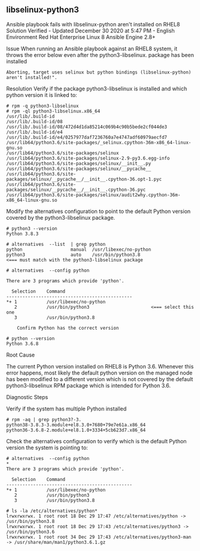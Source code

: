 ## libselinux-python3


Ansible playbook fails with libselinux-python aren't installed on RHEL8
Solution Verified - Updated December 30 2020 at 5:47 PM - English
Environment
  Red Hat Enterprise Linux 8
  Ansible Engine 2.8+

Issue
    When running an Ansible playbook against an RHEL8 system, it throws the error below even after the python3-libselinux. package has been installed

```
Aborting, target uses selinux but python bindings (libselinux-python) aren't installed!".
```

Resolution
  Verify if the package python3-libselinux is installed and which python version it is linked to:

```
# rpm -q python3-libselinux
# rpm -ql python3-libselinux.x86_64
/usr/lib/.build-id
/usr/lib/.build-id/08
/usr/lib/.build-id/08/472d4d1da85214c069b4c90b5bede2cf044de3
/usr/lib/.build-id/e4
/usr/lib/.build-id/e4/0257977daf7236760a7e4747adf60979aecfd7
/usr/lib64/python3.6/site-packages/_selinux.cpython-36m-x86_64-linux-gnu.so
/usr/lib64/python3.6/site-packages/selinux
/usr/lib64/python3.6/site-packages/selinux-2.9-py3.6.egg-info
/usr/lib64/python3.6/site-packages/selinux/__init__.py
/usr/lib64/python3.6/site-packages/selinux/__pycache__
/usr/lib64/python3.6/site-packages/selinux/__pycache__/__init__.cpython-36.opt-1.pyc
/usr/lib64/python3.6/site-packages/selinux/__pycache__/__init__.cpython-36.pyc
/usr/lib64/python3.6/site-packages/selinux/audit2why.cpython-36m-x86_64-linux-gnu.so
```

Modify the alternatives configuration to point to the default Python version covered by the python3-libselinux package.

```
# python3 --version
Python 3.8.3

# alternatives  --list  | grep python
python                  manual  /usr/libexec/no-python
python3                 auto    /usr/bin/python3.8                 <=== must match with the python3-libselinux package

# alternatives  --config python

There are 3 programs which provide 'python'.

  Selection    Command
-----------------------------------------------
*+ 1           /usr/libexec/no-python
   2           /usr/bin/python3                       <=== select this one
   3           /usr/bin/python3.8

    Confirm Python has the correct version

# python --version
Python 3.6.8
```

Root Cause

The current Python version installed on RHEL8 is Python 3.6. Whenever this error happens, most likely the default python version on the managed node has been modified to a different version which is not covered by the default python3-libselinux RPM package which is intended for Python 3.6.

Diagnostic Steps

Verify if the system has multiple Python installed

```
# rpm -aq | grep python3?-3.
python38-3.8.3-3.module+el8.3.0+7680+79e7e61a.x86_64  
python36-3.6.8-2.module+el8.1.0+3334+5cb623d7.x86_64 
```

Check the alternatives configuration to verify which is the default Python version the system is pointing to:

```
# alternatives  --config python
* 
There are 3 programs which provide 'python'.

  Selection    Command
-----------------------------------------------
*+ 1           /usr/libexec/no-python
   2           /usr/bin/python3
   3           /usr/bin/python3.8

# ls -la /etc/alternatives/python*
lrwxrwxrwx. 1 root root 18 Dec 29 17:47 /etc/alternatives/python -> /usr/bin/python3.8
lrwxrwxrwx. 1 root root 18 Dec 29 17:43 /etc/alternatives/python3 -> /usr/bin/python3.6
lrwxrwxrwx. 1 root root 34 Dec 29 17:43 /etc/alternatives/python3-man -> /usr/share/man/man1/python3.6.1.gz
```

